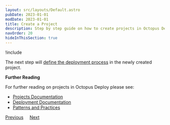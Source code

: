 ```yaml
---
layout: src/layouts/Default.astro
pubDate: 2023-01-01
modDate: 2023-01-01
title: Create a Project
description: Step by step guide on how to create projects in Octopus Deploy
navOrder: 20
hideInThisSection: true
---
```


!include <create-projects>

The next step will [define the deployment process](/docs/getting-started/first-deployment/legacy-guide/define-the-deployment-process/) in the newly created project.

**Further Reading**

For further reading on projects in Octopus Deploy please see:

- [Projects Documentation](/docs/projects/)
- [Deployment Documentation](/docs/deployments/)
- [Patterns and Practices](/docs/deployments/patterns/)

<span><a class="btn btn-secondary" href="/docs/getting-started/first-deployment/legacy-guide/configure-environments/">Previous</a></span>&nbsp;&nbsp;&nbsp;&nbsp;&nbsp;<span><a class="btn btn-success" href="/docs/getting-started/first-deployment/legacy-guide/define-the-deployment-process/">Next</a></span>
